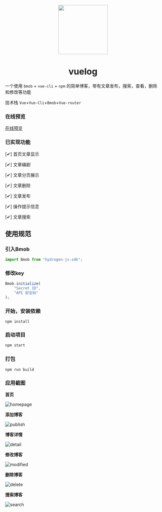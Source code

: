 <p align="center">
  <img width="160" src="https://s1.ax1x.com/2020/09/02/wSqc26.png">
</p>

<h1 align="center">vuelog</h1>

一个使用 `bmob` + `vue-cli` + `npm` 的简单博客，带有文章发布，搜索，查看，删除和修改等功能

技术栈 `Vue`+`Vue-Cli`+`Bmob`+`Vue-router`

### 在线预览
[在线预览](https://quanyideng.github.io/projects/vue/vuelog/index.html)

### 已实现功能

[✔] 首页文章显示

[✔] 文章编剧

[✔] 文章分页展示

[✔] 文章删除

[✔] 文章发布

[✔] 操作提示信息

[✔] 文章搜索


## 使用规范

### 引入Bmob
``` javascript
import Bmob from "hydrogen-js-sdk";
```

### 修改key

``` javascript
Bmob.initialize(
    "Secret ID",
    "API 安全码"
);
```

### 开始，安装依赖
``` javascrip
npm install
```

### 启动项目
``` javascript
npm start
```

### 打包
``` javascrip
npm run build
```


### 应用截图
**首页**

![homepage](https://s1.ax1x.com/2020/09/02/wSv0hj.png)

**添加博客**

![publish](https://s1.ax1x.com/2020/09/02/wSvwNQ.png)

**博客详情**

![detail](https://s1.ax1x.com/2020/09/02/wSvr3n.png)

**修改博客**

![modified](https://s1.ax1x.com/2020/09/02/wSvscq.png)

**删除博客**

![delete](https://s1.ax1x.com/2020/09/02/wSvD9s.png)

**搜索博客**

![search](https://s1.ax1x.com/2020/09/02/wp9smt.png)
